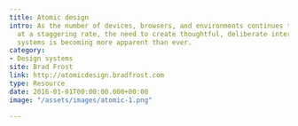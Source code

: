 ```yaml
---
title: Atomic design
intro: As the number of devices, browsers, and environments continues to increase
  at a staggering rate, the need to create thoughtful, deliberate interface design
  systems is becoming more apparent than ever.
category:
- Design systems
site: Brad Frost
link: http://atomicdesign.bradfrost.com
type: Resource
date: 2016-01-01T00:00:00.000+00:00
image: "/assets/images/atomic-1.png"

---
```

